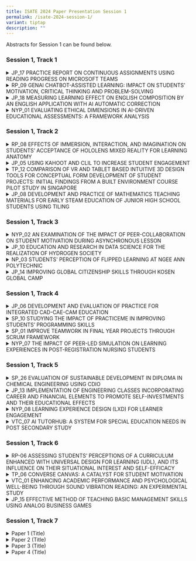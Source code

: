 ```yaml
---
title: ISATE 2024 Paper Presentation Session 1
permalink: /isate-2024-session-1/
variant: tiptap
description: ""
---
```

<p>Abstracts for Session 1 can be found below.</p>
<h3>Session 1, Track 1</h3>
<div data-type="detailGroup" class="isomer-accordion isomer-accordion-white">
<details class="isomer-details">
<summary>JP_17 PRACTICE REPORT ON CONTINUOUS ASSIGNMENTS USING READING PROGRESS
ON MICROSOFT TEAMS</summary>
<div data-type="detailsContent" class="isomer-details-content">
<p>Kanako Endo<sup>*,a</sup>
</p>
<p><sup>a</sup>National Institute of Technology, Yonago College, Japan</p>
<p><sup>*</sup><a href="mailto:k-endo@yonago-k.ac.jp" rel="noopener noreferrer nofollow" target="_blank">k-endo@yonago-k.ac.jp</a>
</p>
<p></p>
<p>Abstract</p>
<p>In 2021, a new function, Reading Progress was added to Microsoft Teams.
Using this function, students record themselves reading out loud and those
recordings are automatically evaluated by an auto-detect system with artificial
intelligence. In 2022, assignments using this function were given to the
4th-grade students at a technology college twice in the author’s English
class. The results showed that Reading Progress can help students practice
reading passages aloud continuously and relieve their stress with reading,
although the evaluation was not always accurate. The following year, with
improvements based on the previous reading practice results, assignments
using the same function were given to 2nd-grade students ten times in the
author’s English class throughout the year. In this paper, the data from
student submissions is analysed, and the result of a questionnaire administered
to those students after the completion of the assignments is reported.
Based on the analysis and results, areas for improvement are suggested.</p>
<p>In all the assignments, students were asked to read passages from their
textbooks aloud and submit their best recordings on Microsoft Teams. According
to the analysis of assignments from 57 students, their accuracy rate varied
between 80 to 90 percent and their WPM (words per minute) were between
70 to 100. In addition, the number of mispronounced words was 12 on average.
Therefore, the selected passages and their lengths were appropriate considering
the English level of the students. However, their submission rate gradually
decreased as time passed.</p>
<p>Additionally, according to the questionnaire, approximately 70 percent
of the students had practiced reading the passages aloud before recording.
Moreover, approximately 65 percent of the students answered that they had
felt relaxed while recording and that this app helped them improve their
English pronunciation. Additionally, most students were quite satisfied
with its function and they answered that they could use this app with little
trouble. Contrary to these positive reactions, this app did not help relieve
anxiety and build confidence when students read passages aloud in front
of others. It is necessary to make improvements to enhance the students’
motivation and increase their enjoyment.</p>
</div>
</details>
<details class="isomer-details">
<summary>RP_09 GENAI CHATBOT-ASSISTED LEARNING: IMPACT ON STUDENTS’ MOTIVATION,
CRITICAL THINKING AND PROBLEM-SOLVING</summary>
<div data-type="detailsContent" class="isomer-details-content">
<p>Y. Zheng<sup>a,*</sup>, B. W. Tan<sup>a</sup>, and D. Kwok<sup>a</sup>
</p>
<p>Republic Polytechnic, Singapore</p>
<p><sup>*</sup><a href="mailto:zheng_yuanli@rp.edu.sg" rel="noopener noreferrer nofollow" target="_blank">zheng_yuanli@rp.edu.sg</a>
</p>
<p></p>
<p>Abstract</p>
<p>The foundational module on critical thinking and problem-solving skills
face challenges due to its large class size, with educators struggling
to provide timely responses to students' questions and manage repeated
queries. To address this, a GenAI (generative artificial intelligence)
chatbot-assisted learning is proposed as a solution to offer immediate,
personalised assistance, enabling students to independently find, organise,
and evaluate information. Therefore, this study aims to investigate the
chatbot's effectiveness in enhancing students' motivation, improving their
critical thinking and problem-solving abilities. The study employed a single
group pre-test post-test design. Participants were 134 first-year polytechnic
students undertaking the Critical Thinking and Problem-Solving skill module.
Data were collected using online pre- and post-survey with open-ended questions
to elicit feedback on participants' GenAI chatbot-assisted learning, and
pre- and post-test. The surveys included learning motivation subscales
measuring intrinsic goal orientation, extrinsic goal orientation, task
value and self-efficacy adapted from the Motivated Strategies for Learning
Questionnaire (MSLQ) and learning strategies subscales measuring critical
thinking and problem-solving adapted from the 21st Century Learning Survey.
Paired sample t-test indicated a significant increase in learning performance,
self-efficacy, and extrinsic goal orientation in students following the
chatbot-assisted learning. Regression results indicated that the motivational
variables accounted for 51% of the variance in problem-solving, with task
value being the most significant predictor (β = .32, p &lt; .001) followed
by extrinsic motivation and self-efficacy. Hierarchical regression analysis
indicated that critical thinking accounted for an additional 4% of the
variance in problem-solving, with task value (β = .27, p &lt; .001), critical
thinking (β = .30, p &lt; .01) and self-efficacy (β = .19, p &lt; .05)
as significant predictors of problem-solving. The results of the study
provided insights into the considerations that educators can take when
designing chatbot-assisted learning to develop problem-solving skills.
Study limitations and directions for future research are discussed in the
paper.</p>
</div>
</details>
<details class="isomer-details">
<summary>JP_18 MEASURING LEARNING EFFECT ON ENGLISH COMPOSITION BY AN ENGLISH APPLICATION
WITH AI AUTOMATIC CORRECTION</summary>
<div data-type="detailsContent" class="isomer-details-content">
<p>1. Y. Shimura<sup>*,a</sup> 2. D. Marsh,<sup>a</sup> 3. C. Grady,<sup>a</sup> and
4. N. Iwasaki<sup>b</sup>
</p>
<p><sup>a</sup>National Institute of Technology, Wakayama College / Faculty
of Liberal Arts, Gobo, Japan</p>
<p><sup>b</sup>National Institute of Technology, Wakayama College / Department
of Electrical and Computer Engineering, Gobo, Japan</p>
<p><sup>*</sup><a href="mailto:shimura@wakayama-nct.ac.jp" rel="noopener noreferrer nofollow" target="_blank">shimura@wakayama-nct.ac.jp</a>
</p>
<p></p>
<p>Abstract</p>
<p>Teaching writing skills to students is an essential issue in English education
in Japan because Japanese are generally said not to be better at writing
and speaking English than reading and listening. Despite teacher’s efforts,
English-writing education doesn’t work well because teachers, on the one
hand, cannot afford to correct the scripts of all students in a class,
and students, on the other hand, usually have trouble judging whether their
sentences are correct or not in their self-study. To solve this problem,
some companies have developed English applications with AI automatic correction.
This kind of app may allow teachers to overcome the issue above, but few
data on its effectiveness are available. We aim to measure, in this research,
how effectively the app develops students’ writing skills. More than 12
open-recruited students do English writing exercises in the AI app “English
4skills” developed by NTT Docomo from February to September 2024. At first,
we check their skill with level check tests in the app every month, then
TOEIC IP S&amp;W Test and Eiken-referred writing examinations conducted
by the authors every three months. As the dataset the app can provide for
this research, we have the number of drills students have tried and the
figure of levels indicating students’ writing ability. The result of the
TOEIC IP S&amp;W Test is objective data on the student’s writing level.
We correlated these datasets with each other and gained 0.01 of the correlation
coefficient between the training and improvement for two months. The app
seems worth joining KOSEN English education if the training-improvement
correlation gets strongly positive. Besides, we deal with questionnaires
answered by students about the app to analyze the pedagogical merits of
the app and the technical or psychological problems using it. In this way,
we clarify the possibility that the AI app contributes to English education
in Japan. We conduct this research with the approval of the research ethics
committee of NIT Wakayama College.</p>
</div>
</details>
<details class="isomer-details">
<summary>NYP_01 EVALUATING ETHICAL DIMENSIONS IN AI-DRIVEN EDUCATIONAL ASSESSMENTS:
A FRAMEWORK ANALYSIS</summary>
<div data-type="detailsContent" class="isomer-details-content">
<p>Tristan Lim<sup>*,a</sup>
</p>
<p><sup>a</sup>Nanyang Polytechnic, School of Business Management, Singapore</p>
<p><sup>*</sup><a href="mailto:tristan_lim@nyp.edu.sg" rel="noopener noreferrer nofollow" target="_blank">tristan_lim@nyp.edu.sg</a>
</p>
<p></p>
<p>Abstract</p>
<p>The rapid integration of Artificial Intelligence (AI) in educational assessments
has ushered in a new era of efficiency and accuracy, yet it has concurrently
raised significant ethical concerns. This paper addresses the critical
need for a robust ethical framework in AI-assisted educational assessments.
It presents an in-depth analysis of the triadic ontological framework,
previously proposed by Lim, Gottipati, and Cheong (2023), utilizing Structural
Equation Modeling (SEM) to validate its applicability and effectiveness.
The framework comprises three primary domains—physical, cognitive, and
information—and incorporates five stages of the assessment pipeline: system
design and check, data stewardship and surveillance, assessment construction
and rollout, assessment administration, and grading and evaluation. Key
ethical elements such as inclusivity, fairness, accountability, accuracy,
auditability, explainability, privacy, trust, human centricity, and cheating
mitigation strategies are integrated within this framework. The research
objectives focus on two main areas: (1) validating the triadic theoretical
framework through SEM analysis, including an examination of how it reflects
learners' perceptions, and (2) investigating the relationships between
the stages of the assessment pipeline, key ethical elements, output variables,
and learner perceptions. Findings from this study reveal significant insights
into the interplay between AI-assisted educational assessment stages, ethical
considerations, and learner perspectives. These insights underscore the
necessity for frameworks that are not only theoretically sound but also
practically relevant and responsive to learner needs. The findings underscore
the need for a holistic approach in embedding AI into educational assessments,
balancing technological advancement with ethical responsibility and pedagogical
effectiveness.</p>
</div>
</details>
</div>
<h3>Session 1, Track 2</h3>
<div data-type="detailGroup" class="isomer-accordion isomer-accordion-white">
<details class="isomer-details">
<summary>RP_08 EFFECTS OF IMMERSION, INTERACTION, AND IMAGINATION ON STUDENTS’
ACCEPTANCE OF HOLOLENS MIXED REALITY FOR LEARNING ANATOMY</summary>
<div data-type="detailsContent" class="isomer-details-content">
<p>W. XU<sup>*,a</sup>, S. HAMIMAH<sup>b</sup> and D. KWOK<sup>a</sup>
</p>
<p><sup>a</sup>Republic Polytechnic/Centre for Educational Development, Singapore</p>
<p><sup>b</sup>Republic Polytechnic/School of Applied Science, Singapore</p>
<p><sup>*</sup><a href="mailto:xu_weiling@rp.edu.sg" rel="noopener noreferrer nofollow" target="_blank">xu_weiling@rp.edu.sg</a>
</p>
<p></p>
<p>Abstract</p>
<p>At present, students in polytechnic institutions study anatomy and physiology
using interactive quizzes, videos, and stationary 3D models. However, many
students struggle to visualise human organ anatomy and physiology within
human body systems. To address this challenge, there is a growing utilization
of three-dimensional (3D) visualization technologies in enhancing anatomy
curricula, aiming to enhance comprehension of the intricate spatial relationships
inherent in the human body. In this study, we adopted one of these technologies
on mixed reality (MR) to teach anatomy with 3D images of human organs overlaid
with the physical environment. This present study aims to investigate the
impacts of virtual reality qualities, namely interaction (IT), imagination
(IG) and immersion (IM) on perceived ease of use (PEU), perceived usefulness
(PU) and behavioural intention to use (BI) HoloLens in a mixed reality
environment. Participants were 223 polytechnic students taking a module
on anatomy and physiology, and they participated in a HoloLens activity,
which was developed for the lesson on cardiovascular and lymphatic systems.
A cross-sectional quantitative research design was employed using an online
questionnaire with closed-ended questions. Six subscales on IT, IG, IM,
PEU, PU and BI were investigated. The results showed that IT, IG and IM
had significant correlations with PEU (.60 ≤ r ≤.66, p &lt; .01) and PU
(.69 ≤ r ≤.73, p &lt; .01). PEU and PU had significant correlations with
BI, i.e. r=.53 and r=.74 respectively, p &lt; .01. Regression analysis
showed that IG (β = .37, p&lt;.001) is the strongest significant predictor
of PEU, followed by IT (β = .26, p&lt;.01). For PU, IG (β = .34, p&lt;.001)
was also a significant predictor, followed by IT (β = .24, p&lt;.01) and
IM (β = .25, p &lt;.01). Hierarchical regression analysis indicated that
both PU (β = .45, p &lt; .001) and IM (β = .26, p &lt;.001) were significant
predictors of BI. The results of the study provided insights for educators
to better understand the qualities of virtual reality (VR) when using HoloLens
as an instructional activity. The implications of findings, study limitations,
and future research will be discussed in the paper.</p>
</div>
</details>
<details class="isomer-details">
<summary>JP_05 USING KAHOOT AND CLIL TO INCREASE STUDENT ENGAGEMENT</summary>
<div data-type="detailsContent" class="isomer-details-content">
<p>Curtis Revis<sup>*</sup>
</p>
<p>The National Institute of Technology, Tokuyama College, Department of
General Education, Shunan, Japan</p>
<p><sup>*</sup><a href="mailto:revis@tokuyama.kosen-ac.jp" rel="noopener noreferrer nofollow" target="_blank">revis@tokuyama.kosen-ac.jp</a>
</p>
<p>Abstract</p>
<p>A 2023 survey of 131 students at two separate educational institutions
in Japan—Tokuyama College of Kosen and Yamaguchi University—suggests that
the use of the online quiz generator Kahoot in conjunction with the textbook
“CLIL Primary SDGs” improved classroom atmosphere, and encouraged active
participation, discussion, and collaboration with peers. Kahoot assisted
this in several ways: by enabling a more engaging introduction to key concepts;
by providing opportunities for non-verbal, active engagement in lesson
activities; and by awarding points and thus enabling competition among
students. The ability to engage online provided further benefits: it allowed
shy or reticent students chances to engage in English production with less
fear of mistakes being made public; it provided students a gauge of knowledge
performance relative to classmates; and it gave students a chance to express
opinions anonymously for the whole class to see, and to witness classroom
responses to those opinions. Further, Kahoot worked well in conjunction
with Content and Language Integrated Learning (CLIL) methods, in setting
context, role-play, reading and fact-checking, and problem-solving stages
of lessons. Kahoot’s automatically generated reports enabled tracking of
student participation as a function of text input and quizzes taken. A
further range of activities, plus more opportunities for assessment of
student understanding and performance, were enabled using ChatGPT (Chat
Generative Pre-Trained Transformer) to generate reading quizzes based on
the textbook, and Microsoft Teams to enable the generation and evaluation
of online unit reviews and reading progress activities. Kahoot’s potential
positive effect on willingness to speak more in front of classmates and
on motivation to review subject matter outside of class remains unclear,
and technological issues (weak Wi-Fi signal or battery depletion) occasionally
restricted student access to the online quiz platform. Nonetheless, the
combination of CLIL methods with online teaching technologies created a
more engaging educational environment that encouraged active participation,
collaboration, and discussion with classmates.</p>
</div>
</details>
<details class="isomer-details">
<summary>TP_12 COMPARISON OF VR AND TABLET BASED INTUITIVE 3D DESIGN TOOLS FOR
CONCEPTUAL FORM DEVELOPMENT OF STUDENT PROJECTS: INITIAL FINDINGS FROM
A BUILT ENVIRONMENT COURSE PILOT STUDY IN SINGAPORE</summary>
<div data-type="detailsContent" class="isomer-details-content">
<p>Juniarto Hadiatmadja<sup>*, a</sup>
</p>
<p><sup>a</sup>School of Design, Temasek Polytechnic, Singapore</p>
<p><sup>*</sup><a href="mailto:Hadiatmadja_juniarto@tp.edu.sg" rel="noopener noreferrer nofollow" target="_blank">Hadiatmadja_juniarto@tp.edu.sg</a>
</p>
<p>Abstract</p>
<p>The development of students’ abilities to hand sketch and manually model
design ideas have been a long standing, important part of built environment
courses. In recent years this has been significantly reduced in the curriculum
with preference for the use of digital drafting and 3D modelling software.
These digital activities require less development of student hands-on ability,
the interface requiring only the click of a mouse and keyboard. However,
the potential benefits of higher efficiency and precision of this digital
trend seems to come with a significant loss in the intuitive sketching
and modelling abilities of recent student cohorts.</p>
<p>This paper wishes to discuss the findings of a pilot study on digital
mediums that promises a reversal of this worrying decline. The study is
on digital tools that support development of intuitive sketching and manual
modelling skills. Focus is on the use of virtual reality (VR) equipment
as well as the use of digital pen &amp; tablet as the main medium of formulating
3D design ideas with interest for conceptual design of built environment
projects.</p>
<p>The research is supported by analysing the empirical artefacts and firsthand
experience of the users. For an objective comparison, artefacts produced
use software that supports both mediums.</p>
<p>In terms of the user experience, observations and interviews with second
year built environment students who participated in the study will be used.</p>
<p>Student’s feedback were also useful insights on how novice users faired
in steadily developing their abilities to use the mediums. The research
will initially conduct a comparison between mediums when used separately.
This is done on different stages. This starts from a comparison of the
process of setting up each medium. Subsequently comparison is done on the
day-to-day use of the mediums. Finally, a qualitative comparison is done
of the expanse and limits of conceptual forms that could be finally achieved
by each medium.</p>
<p>A further study was then conducted on the possible combined use of the
two mediums. This analysis is done on how one medium could be further developed
in another medium. The findings of this study were then used to envision
arrangements for deployment of the mediums in larger class settings. This
encompasses feasible ratios between VR and digital tablet-based equipment
in the classroom setting. The different medium could also be tailored to
different class scenarios.</p>
</div>
</details>
<details class="isomer-details">
<summary>JP_08 DEVELOPMENT AND PRACTICE OF MATHEMATICS TEACHING MATERIALS FOR EARLY
STEAM EDUCATION OF JUNIOR HIGH SCHOOL STUDENTS USING TILING</summary>
<div data-type="detailsContent" class="isomer-details-content">
<p>M. Sakai<sup>*, a</sup> and T. Tanaka<sup>b</sup>
</p>
<p><sup>a</sup>Sciences and Mathematics, Liberal Arts, NIT, Kurume College,
Kurume City, Japan</p>
<p><sup>b</sup>Department of Mathematics, Faculty of Education, Gifu University,
Gifu City, Japan</p>
<p><sup>*</sup><a href="mailto:sakai@kurume-nct.ac.jp" rel="noopener noreferrer nofollow" target="_blank">sakai@kurume-nct.ac.jp</a>
</p>
<p>Abstract</p>
<p></p>
<p>In the age of Society 5.0 which is the concept of a future society developed
by the Japanese government, STEAM (science, technology, engineering, art,
and mathematics) human resources with skills to grasp things from multiple
perspectives and solve problems is required. Furthermore, Society 5.0 indicates
that the National Institute of Technology (KOSEN) becomes the STEAM center
for elementary and junior high school students, as part of the efforts
to establish a system that supports STEAM education.</p>
<p>Since 2019, we have practiced STEAM education as part of “Liberal Arts
Seminar” for 4th-year students of the main course. In these lectures, the
teachers of liberal arts subjects present themes using their specialties,
such as mathematics, debate, and economics. Collaborative learning between
students from various departments led them　to deep learning, which was
a fusion of knowledge and creation. However, there are few opportunities
to give back to society, particularly as a platform to disseminate the
acquired mathematics ability. Thus, we aim to realize early STEAM education
and give back to society by creating STEAM teaching materials on art and
mathematics in open courses for junior high school students with help from
teaching assistants who studied the relation between art and mathematics
in the liberal arts seminar.</p>
<p>We consider a teaching material on tiling (like Escher’s print) from the
perspective of STEAM education as a fusion of art and mathematics. The
tiling problem asks if what kind of figures can be used for tiling since
the age of ancient Greeks. The purpose of the course is not only arousing
students' interest in mathematics, but also providing them with clues to
develop their multifaceted ideas.</p>
<p>In this report, we introduce a STEAM teaching material on tiling, and
we consider the result of the practice of an open course. Finally, we verify
the effectiveness of our teaching material by considering the results of
the exercises for participants and comparing the results of questionnaires
before and after the practice.</p>
</div>
</details>
</div>
<p></p>
<h3>Session 1, Track 3</h3>
<div data-type="detailGroup" class="isomer-accordion isomer-accordion-white">
<details class="isomer-details">
<summary>NYP_02 AN EXAMINATION OF THE IMPACT OF PEER-COLLABORATION ON STUDENT MOTIVATION
DURING ASYNCHRONOUS LESSON</summary>
<div data-type="detailsContent" class="isomer-details-content">
<p>Wendy Tan<sup>a</sup> and Janaki Shah<sup>b</sup>
</p>
<p><sup>a</sup>Nanyang Polytechnic/School of Design &amp; Media, Singapore</p>
<p><sup>b</sup>Republic Polytechnic/School of Applied Science, Singapore</p>
<p><a href="mailto:wendy_tan@nyp.edu.sg" rel="noopener noreferrer nofollow" target="_blank">wendy_tan@nyp.edu.sg</a>,
<a href="mailto:janaki_shah@rp.edu.sg" rel="noopener noreferrer nofollow" target="_blank">janaki_shah@rp.edu.sg</a>
</p>
<p>Abstract</p>
<p>In asynchronous e-learning, students engage with online materials at their
own pace during the process of learning. However, not all students are
able to wield the same degree of self-discipline and motivation necessary
for successful self-directed learning in such lessons. Motivation and engagement
with peers play a crucial role in fostering effective learning and influencing
academic motivation. This is especially important in asynchronous e-learning,
where the lack of social interaction may induce feelings of isolation that
have a direct impact on students’ motivation and learning. This study delves
into the potential benefits of peer collaboration to address this challenge.</p>
<p>A mixed-method approach was used to assess the impact of peer collaboration
on students' motivation in asynchronous e-learning. The research involved
146 students from both Art and Science disciplines at NYP and RP. Quantitative
data was gathered using pre- and post-lesson survey questionnaires. Qualitative
data was obtained through informal focus group discussions. The instructional
approach investigated involved breaking down the asynchronous lesson into
manageable activities, incorporating digital video creation as well as
peer questioning and answering as collaborative tasks to promote engagement
and critical thinking among students.</p>
<p>Our findings suggest the integration of peer collaboration through digital
video creation and peer questioning proved highly effective in enhancing
motivation, engagement, and understanding within the lesson. Thus, overall
had a positive impact on students’ self-directed learning. Students found
the bite-sized activities manageable and reported a diminished feeling
of isolation, underscoring the inherent value of peer collaboration. Furthermore,
collaborative tasks grounded in accountability and shared responsibility
emerged as catalysts that enhanced motivation, critical thinking, and engagement.</p>
<p>This study imparts invaluable insights to educators, stressing the importance
of a social presence in asynchronous e-learning, and of setting clear guidelines
and expectations in collaborative tasks. Our qualitative findings did reveal
potential challenges, including issues related to group dynamics and delayed
peer responses, prompting the need for future considerations and improvements.
Overall, our study paved the way to fine-tune implementation strategies,
ensuring ongoing success in cultivating collaborative tasks and improving
motivation in asynchronous e-learning environments.</p>
</div>
</details>
<details class="isomer-details">
<summary>JP_10 EDUCATION AND RESEARCH IN DATA SCIENCE FOR THE REALIZATION OF HYDROGEN
SOCIETY</summary>
<div data-type="detailsContent" class="isomer-details-content">
<p>Kenta Endo<sup>*,a</sup>, Toshiya Itaya<sup>a</sup>, Yuya Sato<sup>b</sup>,
Hiroshi Nishiguchi<sup>c</sup>
</p>
<p><sup>a</sup>National Institute of Technology, Suzuka College/</p>
<p>Department of Electronic and Information Engineering, Suzuka, Japan</p>
<p><sup>b</sup>National Institute of Technology, Toyota College /</p>
<p>Department of Civil Engineering, Toyota, Japan</p>
<p><sup>c</sup>National Institute of Technology, Sasebo College /</p>
<p>Department of Mechanical Engineering, Sasebo, Japan</p>
<p><sup>*</sup><a href="mailto:endo-k@info.suzuka-ct.ac.jp" rel="noopener noreferrer nofollow" target="_blank">endo-k@info.suzuka-ct.ac.jp</a>
</p>
<p>Abstract</p>
<p></p>
<p>Efforts using data science are being made towards the realization of Hydrogen
Society, fostering momentum in communities and understanding current challenges.
Construction costs for hydrogen infrastructure, such as hydrogen stations,
present a significant barrier to widespread adoption. Additionally, the
lack of sufficient data regarding location conditions, operation conditions,
and high-pressure gas safety regulations calls for the application of data
science from various perspectives.</p>
<p>The purpose of this study is to provide data science education to students
at National Institutes of Technology (KOSEN) and to evaluate the educational
effectiveness in cultivating engineers for the realization of a hydrogen
society. In a class titled 'Fundamentals of Design,' we educated three
second-year students on analyzing scatter plots and correlation coefficients
between the number of hydrogen stations and various datasets using the
Python programming language. While numerical processing in this class could
be accomplished with spreadsheet software like Excel, we also incorporated
programming for data processing tasks to practice handling large volumes
of data. Initially, students tackled practice problems analyzing the correlation
between population data of cities and towns in Aichi Prefecture and the
presence of hydrogen stations. They then set their own research themes,
exploring data potentially related to hydrogen stations. Students independently
developed research themes and presented their findings on various aspects
of hydrogen stations. Additionally, a five-year student employed Geographic
Information Systems (GIS) to foster the diffusion of Hydrogen Stations
through data science education as his graduate research. Given that hydrogen
is a by-product in petrochemical plants, the student hypothesized a relationship
between Hydrogen Stations and petrochemical plants, conducting a mapping
analysis in the Tokai region. This novel data analysis in the Tokai region
utilized GIS to visually clarify geographical data, mapping the relationship
between Hydrogen Stations and petrochemical plants. Future plans include
improving our GIS mappings to better analyze and promote the spread of
Hydrogen Stations.</p>
</div>
</details>
<details class="isomer-details">
<summary>NP_03 STUDENTS' PERCEPTION OF FLIPPED LEARNING AT NGEE ANN POLYTECHNIC</summary>
<div data-type="detailsContent" class="isomer-details-content">
<p>Paul Ng, Tan Hui Leng</p>
<p>Centre for Learning &amp; Teaching Excellence, Ngee Ann Polytechnic, Singapore</p>
<p><a href="mailto:paul_ng@np.edu.sg" rel="noopener noreferrer nofollow" target="_blank">paul_ng@np.edu.sg</a>,
<a href="mailto:tan_hui_leng@np.edu.sg" rel="noopener noreferrer nofollow" target="_blank">tan_hui_leng@np.edu.sg</a>
</p>
<p>Abstract</p>
<p>Ngee Ann Polytechnic (NP) has implemented Flipped Learning (FL) campus-wide
since Academic Year (AY) 2022/2023. NP adopts a 40:60 curricular guidepost
where approximately 40% of the core curriculum is experienced as Online
Asynchronous Learning (OAL) and 60% as In-Person Learning (IPL). Fundamentally,
NP implements FL to contribute towards developing and honing students’
self-directedness. As recently established by Khodaei et al (2022), FL
can develop self-directedness if implemented appropriately. However, as
concluded by Park and Suh (2021) and Kapur et al (2022), how FL is implemented
can critically impact any improvements in student learning.</p>
<p>At NP, students learn foundational content interactively during OAL, for
example through activities such as quizzes with feedback, online discussion,
short video clips etc. Lecturers design OAL in a manner that generates
data in NP’s learning management system from students’ engagement with
these OAL activities. This data provides lecturers insights on their students’
learning progress and enables lecturers to adjust IPLs as needed to better
scaffold students’ learning. The IPL scaffolds include opportunities for
in-person collaborative learning.</p>
<p>This paper will discuss the details of NP’s survey of students’ perception
on their FL experience. The survey requested NP students to rate 10 items,
each on a 5-point Likert scale, on 10 key aspects of their FL experience
over 2 semesters in AY 2023/2024. Key aspects surveyed included the use
of interactive self-checks with feedback, how OAL prepared students for
IPL and how IPL helped students to apply their OAL learning. Responses
to the survey, and each survey item, were optional. Overall, just under
2000 students responded to our survey in April 2023 semester and about
1480 students in October 2023 semester.</p>
<p>In both semesters, between 71% and 87% of all survey respondents Strongly
Agreed or Agreed (“SA+A”) with all survey items. SA+A approval percentages
were generally higher in October 2023 semester than in April. The lowest
ratings of 71% in April and 79% in October 2023 semester were for the item
on whether learning analytics were useful to inform students of their learning
progress.</p>
<p>Focus groups were conducted at the end of each semester where students
provided more details of their FL experiences, challenges, and suggestions
for improvement. These discussions corroborated survey findings and provided
us with actionable suggestions for improvement.</p>
<p>Our study of students’ perceptions of NP’s implementation of Flipped Learning
provides encouraging insights for others considering how to improve learning
using data-driven FL.</p>
</div>
</details>
<details class="isomer-details">
<summary>JP_14 IMPROVING GLOBAL CITIZENSHIP SKILLS THROUGH KOSEN GLOBAL CAMP</summary>
<div data-type="detailsContent" class="isomer-details-content">
<p>Toshihiro Shimizu<sup>*,a</sup>, Yoshitaka Matsumoto<sup>a</sup>, Shinya
Morikami<sup>a</sup> and Takayoshi Yoshioka<sup>a</sup>
</p>
<p><sup>a</sup>National Institute of Technology, Toyota College, Toyota,
Japan</p>
<p><sup>*</sup><a href="mailto:shimizu@toyota-ct.ac.jp" rel="noopener noreferrer nofollow" target="_blank">shimizu@toyota-ct.ac.jp</a>
</p>
<p>Abstract</p>
<p>Toyota KOSEN organized the KOSEN Global Camp (KGC) from February 19th
to 25th, 2024. Fourteen international participants from U.K. College, Vietnam
University, Thai high schools, and 25 Japanese KOSEN students, including
international exchange students from Malaysia, Mongolia, and Cambodia,
participated in this camp. The workshop theme was "Recognizing the Public
Urban Space and Working towards a Proposal for a Future Smart City". The
workshop aimed to identify public spaces for civilians, build a miniature
urban design using LEGO and propose an ideal future city. The students
learned how to plan a future smart city through practical experience and
collaborative work, using their and other people's areas of experience.
The workshop also aimed to develop global citizenship (GC) skills, such
as "Knowledge and Understanding", "Abilities and Skills", and "Attitude,
Stances, and Values". The groups to build the smart city comprised one
international exchange student, 2 or 3 students from overseas, and 2 or
3 Japanese KOSEN students. They had to use English to discuss their smart
city during the workshop. On DAY 2, the participants designed a city as
a group work using architecture design-build LEGO. The lecturer, who specialized
in urban planning at the university, provided the urban designing aspect
in the morning, and the participants walked around Toyota City to observe
city planning and smart city content on DAY 3. As for obtaining the domestic
aspects from the local citizens, the dialogue with citizens was held on
DAY 4. The final presentation to show their ideal smart city was held on
DAY 5 after they redesigned and built the urban planning with LEGO. All
student participants had increased their global citizenship skills through
this workshop in a questionnaire survey. It was observed that the GC skills
of Japanese participants significantly improved after attending the camp,
in contrast to the international students who studied in KOSEN. The strength
of our global camp lies in the ability to enhance the "Abilities and Skills"
required for global citizenship.</p>
</div>
</details>
</div>
<p></p>
<p></p>
<h3>Session 1, Track 4</h3>
<div data-type="detailGroup" class="isomer-accordion isomer-accordion-white">
<details class="isomer-details">
<summary>JP_06 DEVELOPMENT AND EVALUATION OF PRACTICE FOR INTEGRATED CAD-CAE-CAM
EDUCATION</summary>
<div data-type="detailsContent" class="isomer-details-content">
<p>M. Nagai<sup>a</sup>, Y. Nakamura<sup>*,b</sup> and T. Adachi<sup>b</sup>
</p>
<p><sup>a</sup>Institute for Research on Next-generation Semiconductor and
Sensing Science (IRES²), Toyohashi University of Technology, Toyohashi,
Japan</p>
<p><sup>b</sup>Department of Mechanical Engineering, Toyohashi University
of Technology, Toyohashi, Japan</p>
<p><sup>*</sup><a href="mailto:yuji@me.tut.ac.jp" rel="noopener noreferrer nofollow" target="_blank">yuji@me.tut.ac.jp</a>
</p>
<p>Abstract</p>
<p>The ability to achieve an optimum design based on specifications is a
skill that should be developed in the mechanical engineering program. We
have developed a “self-enlightenment” engineering educational scheme for
designing, creating, and evaluating through the spontaneous participation
of students themselves. The most significant feature is providing experiences
such as machining to create “real (not virtual)” parts to assemble and
form real products with one’s own hands. Achieving this goal requires students
to repeat the design cycle (CAD-CAE) to avoid any mistakes in the final
products produced by CAM. Evaluating the final product can reveal how well
the design cycle worked yet you may find some unexpected things and why
that happens. In recent years, we used a “smartphone stand” as the targeted
product and the instructors providing the specifications to third-year
undergraduate students in Department of Mechanical Engineering, Toyohashi
University of Technology. Students designed and analyzed using 3D-CAD and
created component drawings. Through analyses (e.g. CAE; evaluating stress
distribution and overall shape deformation), an optimal design was determined,
and students evaluated its feasibility of their design. If not satisfied,
they were encouraged to modify the design in 3D-CAD and then analyze again.
By repeating this cycle (CAD-CAE), students learn the optimization process
in design, which is often experienced in the real manufacturing processes.
Once the shapes of all parts were finalized, the CAD data was transferred
to a laser cutter device (CAM), which cuts thick paper to manufacture the
designed parts. Students assembled the parts to create their own smartphone
stands, then evaluated them in various ways to check whether they satisfied
the prescribed specifications. Generally, products do not match all specifications,
thus students consider the reasons for inconsistencies and areas for improvement,
which enhances awareness of the important aspects of engineering design.
By adopting the problem-solving and repetitive learning method using the
CAD-CAM-CAE cycle, students can improve their ability to become future
professional engineers in an efficient yet effective manner.</p>
</div>
</details>
<details class="isomer-details">
<summary>SP_10 STUDYING THE IMPACT OF PRACTICEME IN IMPROVING STUDENTS’ PROGRAMMING
SKILLS</summary>
<div data-type="detailsContent" class="isomer-details-content">
<p>T. Kenneth, C. Elynn</p>
<p>Singapore Polytechnic/School of Computing, Singapore</p>
<p><a href="mailto:Kenneth_TAN@sp.edu.sg" rel="noopener noreferrer nofollow" target="_blank">Kenneth_TAN@sp.edu.sg</a>
</p>
<p><a href="mailto:Elynn_Chee@sp.edu.sg" rel="noopener noreferrer nofollow" target="_blank">Elynn_Chee@sp.edu.sg</a>
</p>
<p>Abstract</p>
<p></p>
<p>The use of PracticeMe, a study tool to revise on the fundamentals of JavaScript
programming, was conceived when students feedback that there were insufficient
programming practices to enhance their learning. It was specially developed
in-house to provide a platform for students to raise their proficiency
in programming with deliberate practices within a captivating environment
using basic gamification. PracticeMe served as an extra learning tool,
besides the conventional learning resources provided e.g. lecture notes,
internet/hard copy references and weekly practical assignments. It was
targeted at Year 1 students enrolled in the core module ST0502 Fundamentals
of Programming (FOP) which introduces and builds the foundation of programming
language.</p>
<p> The purpose of this pilot study is to investigate the effectiveness of
PracticeMe on improving students’ performance in programming. To assess
its efficacy, data points collected include students' results, practice
attempts, number of questions attempted, Mid-Semester Test (MST) scores
that can highlight the gaps in learning on different topics taught in the
module. Observation of the MST scores indicated that classes with lower
percentage usage of the application had lower average scores as compared
to classes with higher percentage usage of the application. The results
also indicated that PracticeMe may not be able to capture the subtle weaknesses
among the higher performing students.</p>
<p>Both qualitative and quantitative analysis were conducted to gather the
effectiveness of PracticeMe. An online survey in BrightSpace was conducted
at the end of the semester to gauge students’ perception of its usefulness
towards their learning. Results suggested that students were highly positive,
with 79% giving feedback that “it was easy and intuitive to use” and 69%
responded that “the application was helpful in directing them to focus
on their weaker topic(s)”. Students from the focus group interviews also
shared that “they were highly motivated to use PracticeMe on a daily basis
as it offered them the flexibility” to select the topics and level of difficulty
to practise at their own time.</p>
</div>
</details>
<details class="isomer-details">
<summary>SP_01 IMPROVE TEAMWORK IN FINAL YEAR PROJECTS THROUGH SCRUM FRAMEWORK</summary>
<div data-type="detailsContent" class="isomer-details-content">
<p>Ho Teck June, Tan Check Meng and Qiu Zixuan</p>
<p>Singapore Polytechnic/School of Computing, Singapore</p>
<p><a href="mailto:Tan_Teck_June@sp.edu.sg" rel="noopener noreferrer nofollow" target="_blank">Tan_Teck_June@sp.edu.sg</a>,
<a href="mailto:Tan_Check_Meng@sp.edu.sg" rel="noopener noreferrer nofollow" target="_blank">Tan_Check_Meng@sp.edu.sg</a>, <a href="mailto:Qiu_Zixuan@sp.edu.sg" rel="noopener noreferrer nofollow" target="_blank">Qiu_Zixuan@sp.edu.sg</a>
</p>
<p>Abstract</p>
<p>The Final Year Project (FYP) holds a pivotal position within computing-related
diploma programs, offering students a unique opportunity to apply their
acquired knowledge and skills to real-world challenges. FYP teams often
face a range of challenges such as changing project requirements and deliverables,
communication and collaboration, time management, and unclear individual
roles and responsibilities. This research paper delves into the impact
of implementing the Scrum framework to improve teamwork as students carry
out their final year projects, aiming to identify key factors contributing
to successful implementation and subsequent improvements in team performance.</p>
<p>The Scrum framework is an agile framework that promotes collaboration
among team members. The framework focuses on improving the product through
constant inspection and adaptation to improve the final output. Researchers
have analysed the effectiveness of the Scrum framework for project and
team management in FYP teams in higher education. The findings showed that
task assignment, performance monitoring, team management and regular feedback
practices are the main advantages of using Scrum in FYP projects, which
had a positive impact on student performance.</p>
<p>The action research employed a mixed-method approach, combining quantitative
data from the Comprehensive Assessment of Team Member Effectiveness (CATME)
survey with qualitative insights from focus-group discussions involving
third-year Diploma in Applied AI and Analytics students. While the CATME
survey did not reveal significant statistical differences between phases
of the project, focus group discussions provided a deeper understanding
of Scrum’s positive impact on teamwork. Participants reported enhanced
collaboration, improved trust, effective decision-making, and a more inclusive
team environment due to Scrum practices.</p>
<p>These findings have led to the broader adoption of Scrum across all FYP
modules and related projects within the School of Computing. The research
underscores the value of Scrum in educational settings, offering a framework
for fostering effective teamwork and improving the overall FYP experience.
This study contributes valuable insights into the practical application
of Scrum in academia and suggests that further research could explore Scrum’s
adaptability to various project types and industry contexts.</p>
</div>
</details>
<details class="isomer-details">
<summary>NYP_07 THE IMPACT OF PEER-LED SIMULATION ON LEARNING EXPERIENCES IN POST-REGISTRATION
NURSING STUDENTS</summary>
<div data-type="detailsContent" class="isomer-details-content">
<p>F. Huang<sup>*,a</sup>, K. Tham<sup>b</sup> and E. Kwan <sup>c</sup>
</p>
<p><sup>a-c</sup>Nanyang Polytechnic/School of Health and Social Sciences,
Singapore</p>
<p><sup>*</sup><a href="mailto:huang_fang@nyp.edu.sg" rel="noopener noreferrer nofollow" target="_blank">huang_fang@nyp.edu.sg</a>
</p>
<p>Abstract</p>
<p>In nursing education, often dominated by instructor-led simulations (ILS),
there is a growing demand to explore alternative approaches, such as peer-led
simulation (PLS), in the training of post-registration nursing students.
PLS shifts learners into leadership roles, fostering scenario design and
facilitation among peers. Despite existing literature on ILS versus PLS,
there remains a gap in understanding the factors influencing the learning
experience and perceptions of PLS for post-registration nursing students.
This study aims to investigate the factors influencing the learning experience
of post-registration nursing students and their perceptions of PLS as an
instructional strategy. This qualitative study was implemented from October
2022 to April 2023. The entire student cohorts (n = 20) were recruited
from the Advanced Diploma in Nursing (Peri-anesthesia) programme. The students
underwent both ILS (14 hours) and PLS (11 hours) as part of the mandatory
activities within a 60-hour module on "Crisis Management in Anaesthesia”.
Three semi-structured FGDs with 16 participants were conducted. The FGDs
were guided by six questions on students learning experiences that were
validated using the Delphi method. The thematic analysis revealed four
major themes concerning their learning experiences: the learning journey,
enablers, barriers and perceived benefits of including PLS. Among the enablers,
one notable finding was learners' appreciation for their ability to apply
evidence-based practice principles, which played a significant role in
achieving conceptual fidelity in their developed scenarios. In conclusion,
the qualitative findings of this study emphasize the pivotal role of PLS
in creating dynamic learning environments, which are of interest to all
educators. Through active engagement in PLS through scenario design, facilitation
and debriefing, students develop a deeper understanding of theoretical
concepts and enhanced their clinical competency. As nursing education continues
to evolve, it is essential for educators to embrace innovative pedagogical
approaches like PLS to improve learning outcomes and prepare nurses for
the increased complexities of clinical practice. Beyond nursing, educators
may gain valuable insights into students' learning needs and challenges
through PLS implementation, refining teaching strategies and improving
educational effectiveness.</p>
</div>
</details>
</div>
<h3>Session 1, Track 5</h3>
<div data-type="detailGroup" class="isomer-accordion isomer-accordion-white">
<details class="isomer-details">
<summary>SP_26 EVALUATION OF SUSTAINABLE DEVELOPMENT IN DIPLOMA IN CHEMICAL ENGINEERING
USING CDIO</summary>
<div data-type="detailsContent" class="isomer-details-content">
<p>Katerina Yang<sup>*,a</sup>, Yunyi Wong<sup>a</sup> and Ai Ye Oh<sup>a</sup>
</p>
<p><sup>a</sup>Singapore Polytechnic, School of Chemical &amp; Life Sciences,
Singapore</p>
<p><sup>*</sup><a href="mailto:katerina_yang@sp.edu.sg" rel="noopener noreferrer nofollow" target="_blank">katerina_yang@sp.edu.sg</a>
</p>
<p>Abstract</p>
<p>This paper shares the process and outcomes of the efforts from the Diploma
in Chemical Engineering (DCHE) Course Management Team in evaluating the
coverage of sustainable development in the context of chemical engineering
using the CDIO Framework. The paper first presents the need and practical
context for integrating sustainable development into the DCHE program based
on the chemical engineering profession where the skills and attributes
required to achieve the intended outcome are established. Then, the 17
United Nation Sustainable Development Goals (UN SDGs) are mapped to the
learning outcomes in each module while detailing the magnitude of coverage
of whether a specific UN SDG is ‘teach’ and/or ‘utilise’ in the modules.
The analysis involves all modules in the DCHE curriculum while noting that
the Common Core Curriculum (CCC) was implemented in DCHE since AY2022/2023
that introduced UN SDGs into the curriculum which can be further extended
to the chemical engineering domain. The paper also describes the application
of UN SDGs in the context of chemical engineering and how existing learning
activities support the development of knowledge, skills and attributes
required to address wicked problems framed by UN SDGs. It was found that
8 out of the 17 UN SDGs are used in the DCHE curriculum with UN SDG No.
12 Responsible Consumption &amp; Production being taught and utilised most
frequently. This could be due to its relevance and application in the study
of chemical engineering at the diploma level. Then, the CDIO Standards
are used to conduct a gap analysis of its existing curriculum in sustainable
development. Base on the learning gaps identified in this paper, there
are more opportunities to integrate UN SDGs into the curriculum more cohesively
in accordance to the complexity of the spiral curriculum and within the
chemical engineering context by teaching and utilising UN SDGs more explicitly
in Year 1 modules followed by applying UN SDGs in Year 2 and Year 3 modules.
This will enable students to understand the relevance of UN SDGs to their
chemical engineering studies. The terminal objective is to enable them
to extend their learning to address multi-faceted sustainability issues.</p>
</div>
</details>
<details class="isomer-details">
<summary>JP_13 IMPLEMENTATION OF ENGINEERING CLASSES INCORPORATING CAREER AND FINANCIAL
ELEMENTS TO PROMOTE SELF-INVESTMENTS AND THEIR EDUCATIONAL EFFECTS</summary>
<div data-type="detailsContent" class="isomer-details-content">
<p>Naoki KAKUDA<sup>*,a</sup>
</p>
<p>Department of Electronic Control Engineering, National Institute of Technology
(KOSEN), Yonago College, Yonago, Tottori, Japan</p>
<p><sup>*</sup><a href="mailto:kakuda@yonago-k.ac.jp" rel="noopener noreferrer nofollow" target="_blank">kakuda@yonago-k.ac.jp</a>
</p>
<p>Abstract</p>
<p></p>
<p>For students to be socially and economically independent and begin fulfilling
lives after graduation, it is critical that they be motivated and allocate
their time and money to various self-investments from the moment they enroll
in school. KOSEN provides numerous opportunities for students to showcase
the results of their investments, such as programming contests. Participating
in such events allows students to clarify their career goals. By improving
their knowledge and skills, students can raise their expectations, allowing
them to contribute more as engineers. Furthermore, improving their financial
literacy boosts students’ sense of independence and motivation to pursue
specialized subjects. Therefore, in this study, we conducted an engineering
class incorporating career and financial elements to help students improve
their expectations and awareness of self-investments and examined the educational
effects of conducting this class.</p>
<p>The class was held during the second-year engineering subject “Electromagnetism”
and the fifth-year subject “Electronic Devices.” First, a teacher explained
the importance of life and career planning as career elements and self-analysis
methods. Second, to specifically raise the students’ expectations, on the
teachers discussed financial literacy, including how to protect and increase
money, which is a substitute for value, as well as compound interest and
discounted present value. Furthermore, to connect the students’ specialized
subjects with financial literacy, the students were given an assignment
to calculate the investment yield of solar power generation, which can
be considered a financial innovation created by solar cells, one of the
most important electronic devices. For this assignment, students created
their own teaching materials that allowed them to measure the power generated
by solar cells as well as the panel temperature indoors.</p>
<p>A questionnaire distributed to students who took the class revealed that
KOSEN students are open about their careers and have a strong aptitude
for finance. Furthermore, students demonstrated an understanding of the
relationship between solar power generation principles and investment concepts.
Furthermore, as a result of implementing this class, students’ preference
for self-investment increased, with a high proportion of students studying
specialized subjects, pursuing qualifications, and investing. As a result,
it was clear that this class increased students’ motivation to study and
their level of understanding of specialized subjects.</p>
</div>
</details>
<details class="isomer-details">
<summary>NYP_08 LEARNING EXPERIENCE DESIGN (LXD) FOR LEARNER ENGAGEMENT</summary>
<div data-type="detailsContent" class="isomer-details-content">
<p>F. Teoh<sup>*,a</sup>, A. Ng<sup>a</sup>, C.H. Miin<sup>a</sup>, C. Pang<sup>b</sup>,
T. Lim<sup>b</sup>, K. Tan<sup>c</sup>, S. Goh<sup>c</sup> and E. Foo<sup>d</sup>
</p>
<p><sup>a</sup>Nanyang Polytechnic, School of Applied Science, Singapore</p>
<p><sup>b</sup>Nanyang Polytechnic, School of Business Management, Singapore</p>
<p><sup>c</sup>Nanyang Polytechnic, School of Design &amp; Media, Singapore</p>
<p><sup>d</sup>Nanyang Polytechnic, School of Engineering, Singapore</p>
<p><sup>*</sup><a href="mailto:Florence_Teoh@nyp.edu.sg" rel="noopener noreferrer nofollow" target="_blank">Florence_Teoh@nyp.edu.sg</a>
</p>
<p>Abstract</p>
<p>Learning Experience Design (LXD) represents a paradigm shift in lesson
design by advocating learner- and learning-centric rather than traditional
content- and instruction-centric lesson design. LXD addresses emerging
T&amp;L challenges such as complex learning environments, accounting for
learner diversity and the development of transferable and domain skills.
In this research, case studies conducted by 8 educators across 5 diplomas
in Nanyang Polytechnic (NYP) establish the effectiveness of employing an
LXD methodology. The goal is to enhance learner engagement, through catering
to diverse learners’ needs while addressing environmental challenges, so
as to facilitate the achievement of learning outcomes in an efficient,
effective and enjoyable manner. This research seeks to validate that the
application of LXD principles improves learner engagement, as evidenced
through 7 enhanced learning attributes, namely; Application, Problem-Solving,
Collaboration, Autonomy, Confidence, Appreciation and Connection. These
attributes contribute to Meaningful, Motivational and Memorable learning
(3M). Over two semesters across 2021 &amp; 2022, 8 educators from NYP applied
LXD principles in the design of learning activities to address specific
challenges of the learner and in the learning environment. Before and after
the implementation of the designed activities, students participated in
a survey. Educators kept a journal of the experience to reflect and record
the experience. The LXD Methodology described in this paper was developed
by NYP with reference to the school’s Effective and Engaging Teaching &amp;
Learning (EETL) model. This was complemented with a collation of best practices
on learning design for learner engagement. A group of NYP educators applied
this methodology strategically to address specific classroom or learner
challenges and found that learner engagement was enhanced. Case studies
compiling the educators' experiences and quantitative results validating
the findings are presented in this research. When applied in a considered
and consistent manner to address challenges of the learner and in the learning
environment, the LXD Methodology fosters greater learner engagement.</p>
</div>
</details>
<details class="isomer-details">
<summary>VTC_07 AI TUTORHUB: A SYSTEM FOR SPECIAL EDUCATION NEEDS IN POST SECONDARY
STUDY</summary>
<div data-type="detailsContent" class="isomer-details-content">
<p>W.H. Chiu<sup>*†a</sup>, Nanoka K.M. Tse<sup>†a</sup>, K.H. Cheung<sup>†ab</sup>,
Y.K. Yan<sup>a</sup> and Jesse L.C. Shum<sup>a</sup>
</p>
<p><sup>a</sup>Hong Kong Institute of Information Technology, Hong Kong SAR,
China</p>
<p><sup>b</sup>University of Sunderland in Hong Kong, Hong Kong SAR, China</p>
<p><sup>*</sup><a href="mailto:cschiu@vtc.edu.hk" rel="noopener noreferrer nofollow" target="_blank">cschiu@vtc.edu.hk</a>  <sup>†</sup>authors
with equal contributions</p>
<p>Abstract</p>
<p>AI TutorHub is a platform that combines Artificial Intelligence (AI) with
Mixed Reality (MR) technology to offer students' timely access to academic
assistance through an AI Tutor. AI TutorHub is designed and developed to
address educators' specific challenges in providing support to students,
particularly those with Special Educational Needs (SEN).</p>
<p>Smart technology has become an invaluable tool for individuals with Autism
Spectrum Disorder (ASD), which is one of the types of SEN, as demonstrated
in previous researches, (Sharmin, et al., 2018) (Valencia, Rusu, Quiñones,
&amp; Jamet, 2019) (Racha, Chandrasekaran, &amp; Stojcevski, 2023) (Cañete
&amp; Peralta, 2022). These studies emphasize the efficacy of smart agents,
immersive environments, and machine learning algorithms in delivering personalized
interventions and support.</p>
<p>AI TutorHub introduces several innovative features that revolutionize
the learning experience. Firstly, it prioritizes accessibility and convenience
by allowing students to connect with an AI Tutor at their convenience,
eliminating the limitations of traditional learning channels and setup.</p>
<p>Secondly, AI TutorHub integrates MR technology to create an immersive
learning environment. Through interactive simulations and visualizations,
students actively engage with the AI Tutor, enhancing their understanding
of complex concepts, improving comprehension, and increasing engagement.</p>
<p>The AI Tutor within AI TutorHub is equipped with advanced AI‑powered assistance
capabilities. It can comprehend and respond to students' inquiries, providing
detailed explanations and step‑by‑step guidance. The AI Tutor consistently
refines its responses through continual machine learning, ensuring a high‑quality
learning experience.</p>
<p>AI TutorHub actively collects students' feedbacks, enabling the AI Tutor
to enhance its capabilities and tailor responses to meet individual needs
as well as providing information back to teachers on the learning issues
with the students. This iterative process ensures a continuously improving
learning experience that could align with students' specific requirements.</p>
<p>By efficiently handling queries and offering timely assistance, AI TutorHub
significantly enhances teaching and learning efficiency. It enables students
to better catch up with the subject learning and thus, to equip the students
to participate in the subjects' designed learning activities.</p>
<p>In conclusion, AI TutorHub strives to empower students with SEN, regardless
of their learning styles and limitations, in promoting academic success
and self‑confidence. By combining AI with MR technology, the platform provides
an interactive and accessible learning environment. Students are encouraged
to embrace this innovative approach and join AI TutorHub to unlock their
full potential in their educational journey.</p>
</div>
</details>
</div>
<p></p>
<h3>Session 1, Track 6</h3>
<div data-type="detailGroup" class="isomer-accordion isomer-accordion-white">
<details class="isomer-details">
<summary>RP-06 ASSESSING STUDENTS’ PERCEPTIONS OF A CURRICULUM ENHANCED WITH UNIVERSAL
DESIGN FOR LEARNING (UDL), AND ITS INFLUENCE ON THEIR SITUATIONAL INTEREST
AND SELF-EFFICACY</summary>
<div data-type="detailsContent" class="isomer-details-content">
<p>A. Lee<sup>a*</sup>, J. Ho<sup>b</sup>, C.K. Kiu<sup>a</sup> and D. Kwok<sup>a</sup>
</p>
<p><sup>a</sup>Centre for Educational Development, Republic Polytechnic,
Singapore</p>
<p><sup>b</sup>School of Sports, Health &amp; Leisure, Republic Polytechnic,
Singapore</p>
<p><sup>*</sup><a href="mailto:allan_lee@rp.edu.sg" rel="noopener noreferrer nofollow" target="_blank">allan_lee@rp.edu.sg</a>
</p>
<p>Abstract</p>
<p>With an increasing emphasis on inclusive education, especially for students
with diverse learning needs, some research has proposed Universal Design
for Learning (UDL) as a possible framework to cater for such needs. However,
to what extent can UDL interventions provide for such needs? This study
examines the differences in students’ perceptions of the three UDL principles:
engagement (ENG), representation (REP), and action &amp; expression (ACT),
and their possible effects on the situational interests (SI) and self-efficacy
(SE) of the students. This will address the gap in the paucity of studies
on UDL in post-secondary settings in Asian educational institutions. The
data collection involved 120 polytechnic students enrolled in the Biopsychosocial
of Ageing module in a Polytechnic in Singapore, who completed pre- and
post-UDL intervention questionnaires. The questionnaire, validated before
the study, assessed UDL principles, SI, and SE. The results showed significant
improvements in students' perceptions of ENG, REP, ACT, SI, and SE post-UDL
intervention, highlighting the positive impact of UDL on students’ motivation.
The study also revealed strong correlations between UDL principles, SI,
and SE in the post-intervention, suggesting an interconnected nature of
these variables. Multiple linear regression analysis showed that the UDL
principles on REP and ENG were significant predictors of both SI and SE
as dependent variables. Implications for practice include considerations
for implementing UDL in curriculum design and teaching strategies, such
as promoting active engagement, providing diverse representation of content,
and facilitating varied modes of expression. In conclusion, this study
provides valuable insights into the effectiveness of UDL interventions
within a module in polytechnic education, emphasising its potential to
improve students' motivations and learning experiences.</p>
</div>
</details>
<details class="isomer-details">
<summary>TP_06 CONVERSE CANVAS: A CATALYST FOR STUDENT MOTIVATION</summary>
<div data-type="detailsContent" class="isomer-details-content">
<p>Ameer-Alrasyeed bin Ramdan</p>
<p>Temasek Polytechnic/School of Design, Singapore</p>
<p><a href="mailto:Ameer-Alrasyeed_Ramdan@tp.edu" rel="noopener noreferrer nofollow" target="_blank">Ameer-Alrasyeed_Ramdan@tp.edu.sg</a>
</p>
<p>Abstract</p>
<p>The pervasive influence of technology challenges students’ cognitive and
socio-emotional development through digital connectivity issues of maintaining
attention, fostering isolation. This hinders the development of both interpersonal
skills and critical thinking essential for effective communication, social
engagement, and problem-solving – skills increasingly crucial in the evolving
landscape of work. Consequently, students face difficulties addressing
their academic and personal concerns, hindering their development.</p>
<p>Dalvi, Sawant, and Sambhaji (2023) highlighted the critical role of educators
in addressing these challenges by focusing on psychological outcomes of
digital education. In response, the proposed Converse Canvas uses guided
dialogue as a catalyst for cognitive and socio-emotional development during
Careperson hour. The implementation of Converse Canvas serves as a case
study of how it can contribute to fostering self-directed learners and
resilient youths.</p>
<p>The Careperson session involved students utilising a deck of cards featuring
structured and diverse topics, curated to address issues relevant to students’
academic journey. Students select a resonant card, reflecting upon their
challenges, and are guided through subsequent steps for tailored solutions.
Converse Canvas generates meaningful conversation based on shared challenges
within a peer-driven learning environment.</p>
<p>The case study revealed that it also serves as a forecasting tool. Students
gained awareness of potential challenges they may encounter, enabling them
to anticipate obstacles in the future. With improved foresight, students
experienced reduced stress levels as they prepared for upcoming challenges.
Findings gathered from this pilot study unveiled a spectrum of challenges,
spanning from adjusting to new pedagogical approaches in the first year
to societal integration in subsequent years. These insights have informed
iterations in the card development process, granting effective resource
allocation to be tailored to the diverse needs of students requiring support.</p>
<p>Conducting Converse Canvas for students is imperative given the increasing
complexities of the digital world. Adopting this tool helps students gain
autonomy over their learning experiences and cultivate a growth mindset.
Converse Canvas has shown to be an efficacious approach to nurture resilience
in students navigating academic transitions and subsequently, the evolving
professional landscape.</p>
<p></p>
</div>
</details>
<details class="isomer-details">
<summary>VTC_01 ENHANCING ACADEMIC PERFORMANCE AND PSYCHOLOGICAL WELL-BEING THROUGH
SOUND VIBRATION READING: AN EXPERIMENTAL STUDY</summary>
<div data-type="detailsContent" class="isomer-details-content">
<p>X. Xu<sup>a</sup>, L. Yan<sup>b</sup>, M.H. Chow<sup>c,1</sup> and S.S.
Lai<sup>c,2</sup>&nbsp;</p>
<p><sup>a</sup>Center for Building Environment Test, Tsinghua University,
Beijing, China&nbsp;</p>
<p><sup>b</sup>Tsinghua University High School, Beijing, China&nbsp;</p>
<p><sup>c</sup>Department of Engineering, Hong Kong Institute of Vocational
Education, Tsing Yi, HKSAR&nbsp;&nbsp;</p>
<p><a rel="noopener noreferrer nofollow" target="_blank">mhchow@vtc.edu.hk</a><sup>1</sup>,
<a rel="noopener noreferrer nofollow" target="_blank">sai9022@vtc.edu.hk</a><sup>2</sup>
</p>
<p>Abstract</p>
<p>This study investigates the development and application of monitoring
equipment for sound vibration in neuroscience, focusing on its effects
on high school students' academic performance and psychological well-being.
The premise of the research is based on the phenomenon where sound vibrations
from speech induce vibrations in the cranial bones, which is hypothesized
to improve cerebrospinal fluid circulation, thus enhancing nutrient exchange
within brain tissues. This enhancement could potentially elevate cognitive
capabilities, academic achievements, and reduce psychological stress among
students.</p>
<p>To verify the effects of sound vibration on learning outcomes, controlled
experiments were performed in schools located in Beijing and Henan, China.
The study divided participants into groups based on their habit of reading
aloud. In Beijing, an experimental group engaged in scheduled reading sessions
was compared to a control group that did not practice reading aloud. The
participants were students without a pre-existing habit of reading aloud,
and the reading material covered subjects like language arts and English.
The sessions were integrated into the school's daily schedule. A novel,
wearable head-mounted device developed in collaboration with Tsinghua University's
Architectural Acoustics Laboratory measured the sound vibration levels
during these sessions.</p>
<p>The research findings reveal a significant correlation between the quantity
of cranial vibration from reading aloud and improvements in students' academic
performances. The experimental group exhibited notable grade improvements,
especially in the subjects included in the reading sessions. Furthermore,
the study examined the relationship between sound vibration from reading
aloud and psychological stress by assessing changes in saliva cortisol
levels before and after the reading activities. Results demonstrated a
negative correlation between sound vibration levels and cortisol levels,
indicating that increased cranial vibration from reading aloud could potentially
lower psychological stress.</p>
<p>In conclusion, the study provides evidence that sound vibration reading
positively influences high school students' academic achievements and reduces
psychological stress. The development of a portable, head-mounted sound
vibration monitoring device presents a new avenue for leveraging the benefits
of sound vibration in educational and psychological interventions. This
research contributes to the understanding of how physiological processes
influenced by external physical stimuli, like sound vibration, can impact
cognitive and psychological outcomes, offering a novel approach to improving
student performance and well-being.</p>
</div>
</details>
<details class="isomer-details">
<summary>JP_15 EFFECTIVE METHOD OF TEACHING BASIC MANAGEMENT SKILLS USING ANALOG
BUSINESS GAMES</summary>
<div data-type="detailsContent" class="isomer-details-content">
<p>T. Kaneko<sup>*,a</sup> and R. Hamada<sup>b</sup>
</p>
<p><sup>a</sup>NIT, Tomakomai College, Tomakomai, Japan</p>
<p><sup>b</sup>NIT, Asahikawa College, Asahikawa, Japan</p>
<p><sup>*</sup><a href="mailto:t_kaneko@tomakomai-ct.ac.jp" rel="noopener noreferrer nofollow" target="_blank">t_kaneko@tomakomai-ct.ac.jp</a>
</p>
<p>Abstract</p>
<p>The Ministry of Education, Culture, Sports, Science and Technology (MEXT),
defined entrepreneurship as "the spirit of creating new value by going
beyond the boundaries of the given environment”. In recent years, entrepreneurship
education has come into the limelight again. Various educational activities
are being conducted. The National Institute of Technology, Tomakomai College
established its "Frontier Course" several years ago, offering "specialized
education plus entrepreneurship education". Ideas conceived through entrepreneurship
must then be transformed them into successful businesses. Many systems
support procedures for starting businesses, but entrepreneurs must also
learn business management, which requires enormous amounts of time. Students
not specializing in business need help understanding what to do and how
to start. Although the authors can present and explain case studies of
successful companies to students learning about corporate management, it
is meaningful for students to learn more about difficulties with starting
a business and to hear the experiences of people who have failed in entrepreneurial
endeavours. The authors use analog business games in lectures to create
opportunities for students to experience management in a simulated manner
and thereby understand it in vague terms. The analog business games the
authors have produced meet their educational objectives. The supply chain
collaboration game (SCC game) used at Thammasat University in Thailand
in 2014 and 2015 was translated into Japanese and was applied for class
instruction. Merely enjoying the game might be fruitless, but they analyzed
and presented their management results. Although the students managed a
simulated company, corporate accounting tools such as balance sheets and
profit and loss statements were also prepared, facilitating students’ understanding
of information. These actions allow classes to share discussions of how
management makes erroneous decisions. The authors verified these lecture
methods as practical and as allowing students to learn business management
while having fun.</p>
</div>
</details>
</div>
<p></p>
<p></p>
<h3>Session 1, Track 7</h3>
<div data-type="detailGroup" class="isomer-accordion isomer-accordion-white">
<details class="isomer-details">
<summary>Paper 1 (Title)</summary>
<div data-type="detailsContent" class="isomer-details-content">
<p>Lorem ipsum</p>
</div>
</details>
<details class="isomer-details">
<summary>Paper 2 (Title)</summary>
<div data-type="detailsContent" class="isomer-details-content">
<p></p>
</div>
</details>
<details class="isomer-details">
<summary>Paper 3 (Title)</summary>
<div data-type="detailsContent" class="isomer-details-content">
<p></p>
</div>
</details>
<details class="isomer-details">
<summary>Paper 4 (Title)</summary>
<div data-type="detailsContent" class="isomer-details-content">
<p></p>
</div>
</details>
</div>
<p></p>
<p></p>
<p></p>
<p></p>